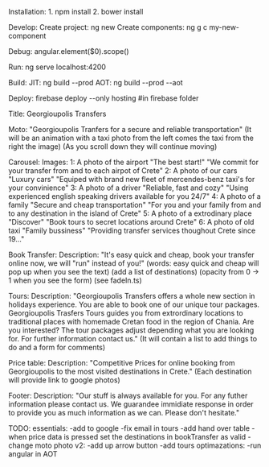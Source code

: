Installation:
    1. npm install
    2. bower install

Develop:
    Create project: ng new <projectName>
    Create components: ng g c my-new-component

Debug:
	angular.element($0).scope()

Run:
    ng serve
    localhost:4200

Build:
    JIT: ng build --prod
    AOT: ng build --prod --aot

Deploy:
    firebase deploy --only hosting #in firebase folder

Title:
	Georgioupolis Transfers

Moto:
	"Georgioupolis Tranfers for a secure and reliable transportation"
	(It will be an animation with a taxi photo from the left comes the taxi from the right the image)
	(As you scroll down they will continue moving)

Carousel:
	Images:
		1:
			A photo of the airport 
			"The best start!"
			"We commit for your transfer from and to each airpot of Crete"
		2: 
			A photo of our cars
			"Luxury cars"
			"Equiped with brand new fleet of mercendes-benz taxi's for your convinience"
		3: 
			A photo of a driver
			"Reliable, fast and cozy"
			"Using experienced english speaking drivers available for you 24/7"
		4: 
			A photo of a family
			"Secure and cheap transportation"
			"For you and your family from and to any destination in the island of Crete"
		5: 
			A photo of a extrodinary place
			"Discover"
			"Book tours to secret locations around Crete"
		6: 
			A photo of old taxi
			"Family bussiness"
			"Providing transfer services thoughout Crete since 19..."

Book Transfer:
	Description:
		"It's easy quick and cheap, book your transfer online now, we will "run" instead of you!"
		(words: easy quick and cheap will pop up when you see the text)
		(add a list of destinations)
		(opacity from 0 -> 1 when you see the form)
		(see fadeIn.ts)

Tours:
	Description:
		"Georgioupolis Transfers offers a whole new section in holidays experience. You are able to book one of our unique tour packages. Georgioupolis Trasfers Tours guides you from extrordinary locations to traditional places with homemade Cretan food in the region of Chania. Are you interested? The tour packages adjust depending what you are looking for. For further information contact us."
		(It will contain a list to add things to do and a form for comments)

Price table:
	Description:
		"Competitive Prices for online booking from Georgioupolis to the most visited destinations in Crete."
		(Each destination will provide link to google photos)

Footer:
	Description:
		"Our stuff is always available for you. For any futher information please contact us. We guarandee immidiate response in order to provide you as much information as we can. Please don't hesitate."

TODO:
	essentials:
		-add to google
		-fix email in tours
		-add hand over table
		-when price data is pressed set the destinations in bookTransfer as valid
		-change moto photo
	v2:
		-add up arrow button
		-add tours
	optimazations:
		-run angular in AOT